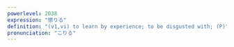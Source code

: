 ```yaml
---
powerlevel: 2038
expression: "懲りる"
definition: "(v1,vi) to learn by experience; to be disgusted with; (P)"
pronunciation: "こりる"
---
```

